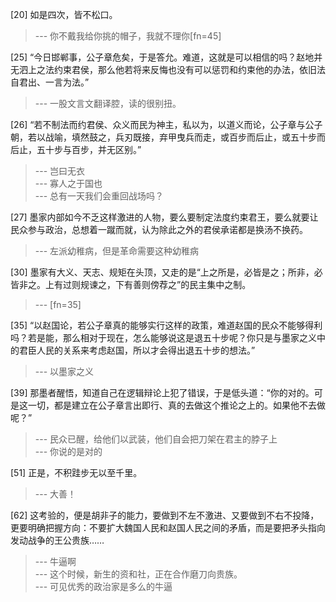 
[20] 如是四次，皆不松口。
>--- 你不戴我给你挑的帽子，我就不理你[fn=45]<br>

[25] “今日邯郸事，公子章危矣，于是答允。难道，这就是可以相信的吗？赵地并无泗上之法约束君侯，那么他若将来反悔也没有可以惩罚和约束他的办法，依旧法自君出、一言为法。”
>--- 一股文言文翻译腔，读的很别扭。<br>

[26] “若不制法而约君侯、众义而民为神主，私以为，以道义而论，公子章与公子朝，若以战喻，填然鼓之，兵刃既接，弃甲曳兵而走，或百步而后止，或五十步而后止，五十步与百步，并无区别。”
>--- 岂曰无衣<br>
>--- 寡人之于国也<br>
>--- 总有一天我们会重回战场吗？<br>

[27] 墨家内部如今不乏这样激进的人物，要么要制定法度约束君王，要么就要让民众参与政治，总想着一蹴而就，认为除此之外的君侯承诺都是换汤不换药。
>--- 左派幼稚病，但是革命需要这种幼稚病<br>

[30] 墨家有大义、天志、规矩在头顶，又走的是“上之所是，必皆是之；所非，必皆非之。上有过则规谏之，下有善则傍荐之”的民主集中之制。
>--- [fn=35]<br>

[35] “以赵国论，若公子章真的能够实行这样的政策，难道赵国的民众不能够得利吗？若是能，那么相对于现在，怎么能够说这是退五十步呢？你只是与墨家之义中的君臣人民的关系来考虑赵国，所以才会得出退五十步的想法。”
>--- 以墨家之义<br>

[39] 那墨者醒悟，知道自己在逻辑辩论上犯了错误，于是低头道：“你的对的。可是这一切，都是建立在公子章言出即行、真的去做这个推论之上的。如果他不去做呢？”
>--- 民众已醒，给他们以武装，他们自会把刀架在君主的脖子上<br>
>--- 你说的是对的<br>

[51] 正是，不积跬步无以至千里。
>--- 大善！<br>

[62] 这考验的，便是胡非子的能力，要做到不左不激进、又要做到不右不投降，更要明确把握方向：不要扩大魏国人民和赵国人民之间的矛盾，而是要把矛头指向发动战争的王公贵族……
>--- 牛逼啊<br>
>--- 这个时候，新生的资和社，正在合作磨刀向贵族。<br>
>--- 可见优秀的政治家是多么的牛逼<br>
